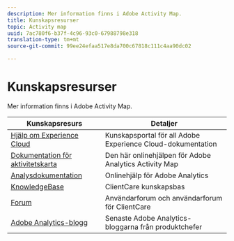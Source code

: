 ```yaml
---
description: Mer information finns i Adobe Activity Map.
title: Kunskapsresurser
topic: Activity map
uuid: 7ac780f6-b37f-4c96-93c0-67988798e318
translation-type: tm+mt
source-git-commit: 99ee24efaa517e8da700c67818c111c4aa90dc02

---
```



# Kunskapsresurser

Mer information finns i Adobe Activity Map.

| Kunskapsresurs | Detaljer |
|---|---|
| [Hjälp om Experience Cloud](https://helpx.adobe.com/support/experience-cloud.html) | Kunskapsportal för all Adobe Experience Cloud-dokumentation |
| [Dokumentation för aktivitetskarta](/help/analyze/activity-map/activity-map.md) | Den här onlinehjälpen för Adobe Analytics Activity Map |
| [Analysdokumentation](/help/landing/home.md) | Onlinehjälp för Adobe Analytics |
| [KnowledgeBase](https://helpx.adobe.com/support/analytics.html) | ClientCare kunskapsbas |
| [Forum](https://forums.adobe.com/community/experience-cloud/analytics-cloud/analytics) | Användarforum och användarforum för ClientCare |
| [Adobe Analytics-blogg](https://blogs.adobe.com/digitalmarketing/analytics/) | Senaste Adobe Analytics-bloggarna från produktchefer |
